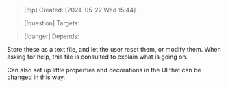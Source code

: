 
>[!tip] Created: [2024-05-22 Wed 15:44]

>[!question] Targets: 

>[!danger] Depends: 

Store these as a text file, and let the user reset them, or modify them.  When asking for help, this file is consulted to explain what is going on.

Can also set up little properties and decorations in the UI that can be changed in this way.